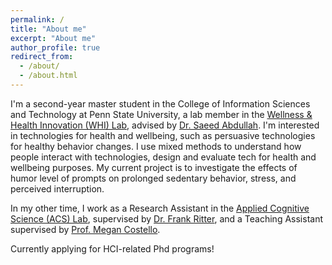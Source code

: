 ```yaml
---
permalink: /
title: "About me"
excerpt: "About me"
author_profile: true
redirect_from: 
  - /about/
  - /about.html
---
```


I'm a second-year master student in the College of Information Sciences and Technology at Penn State University, a lab member in the [Wellness & Health Innovation (WHI) Lab](https://whilab.org/), advised by [Dr. Saeed Abdullah](https://saeedabdullah.com/publications.html). I'm interested in technologies for health and wellbeing, such as persuasive technologies for healthy behavior changes. I use mixed methods to understand how people interact with technologies, design and evaluate tech for health and wellbeing purposes. My current project is to investigate the effects of humor level of prompts on prolonged sedentary behavior, stress, and perceived interruption.


In my other time, I work as a Research Assistant in the [Applied Cognitive Science (ACS) Lab](http://acs.ist.psu.edu/wp/), supervised by [Dr. Frank Ritter](http://www.frankritter.com/ritter.html), and a Teaching Assistant supervised by [Prof. Megan Costello](https://ist.psu.edu/directory/muc148). 


Currently applying for HCI-related Phd programs!

